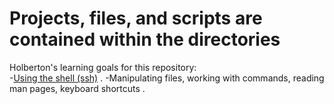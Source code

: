 # Projects, files, and scripts are contained within the directories

Holberton's learning goals for this repository:  
-[Using the shell (ssh)](http://linuxcommand.org/lc3_learning_the_shell.php) . 
-Manipulating files, working with commands, reading man pages, keyboard shortcuts . 
